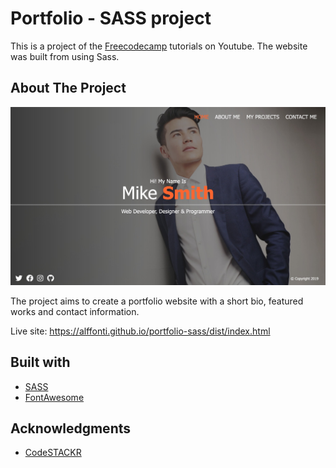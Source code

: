 # Portfolio - SASS project

This is a project of the [Freecodecamp](https://www.youtube.com/watch?v=_a5j7KoflTs) tutorials on Youtube. The website was built from using Sass.

## About The Project

![Portfolio screenshot](./screenshot.jpg)

The project aims to create a portfolio website with a short bio, featured works and contact information.

Live site: https://alffonti.github.io/portfolio-sass/dist/index.html

## Built with

- [SASS](https://sass-lang.com/)
- [FontAwesome](https://fontawesome.com/)

## Acknowledgments

- [CodeSTACKR](https://www.codestackr.com/)
